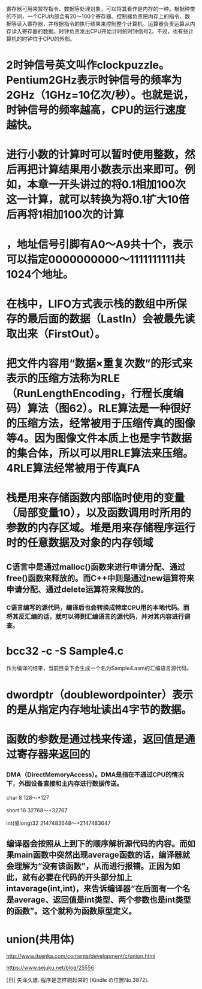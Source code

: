 寄存器可用来暂存指令、数据等处理对象，可以将其看作是内存的一种。根据种类的不同，一个CPU内部会有20～100个寄存器。控制器负责把内存上的指令、数据等读入寄存器，并根据指令的执行结果来控制整个计算机。运算器负责运算从内存读入寄存器的数据。时钟负责发出CPU开始计时的时钟信号2。不过，也有些计算机的时钟位于CPU的外部。

# 2时钟信号英文叫作clockpuzzle。Pentium2GHz表示时钟信号的频率为2GHz（1GHz=10亿次/秒）。也就是说，时钟信号的频率越高，CPU的运行速度越快。

# 进行小数的计算时可以暂时使用整数，然后再把计算结果用小数表示出来即可。例如，本章一开头讲过的将0.1相加100次这一计算，就可以转换为将0.1扩大10倍后再将1相加100次的计算

# ，地址信号引脚有A0～A9共十个，表示可以指定0000000000～1111111111共1024个地址。

# 在栈中，LIFO方式表示栈的数组中所保存的最后面的数据（LastIn）会被最先读取出来（FirstOut）。

# 把文件内容用“数据×重复次数”的形式来表示的压缩方法称为RLE（RunLengthEncoding，行程长度编码）算法（图62）。RLE算法是一种很好的压缩方法，经常被用于压缩传真的图像等4。因为图像文件本质上也是字节数据的集合体，所以可以用RLE算法来压缩。4RLE算法经常被用于传真FA

# 栈是用来存储函数内部临时使用的变量（局部变量10），以及函数调用时所用的参数的内存区域。堆是用来存储程序运行时的任意数据及对象的内存领域

## C语言中是通过malloc()函数来进行申请分配、通过free()函数来释放的。而C++中则是通过new运算符来申请分配、通过delete运算符来释放的。

### C语言编写的源代码，编译后也会转换成特定CPU用的本地代码。而将其反汇编的话，就可以得到汇编语言的源代码，并对其内容进行调查。

# bcc32 -c -S Sample4.c
作为编译的结果，当前目录下会生成一个名为Sample4.asm的汇编语言源代码。

# dwordptr（doublewordpointer）表示的是从指定内存地址读出4字节的数据。

# 函数的参数是通过栈来传递，返回值是通过寄存器来返回的

### DMA（DirectMemoryAccess）。DMA是指在不通过CPU的情况下，外围设备直接和主内存进行数据传送。

char 8 128～+127

short 16 32768～+32767

int(或long)32 2147483648～+2147483647

## 编译器会按照从上到下的顺序解析源代码的内容。而如果main函数中突然出现average函数的话，编译器就会理解为“没有该函数”，从而进行报错。正因为如此，就有必要在代码的开头部分加上intaverage(int,int)，来告诉编译器“在后面有一个名是average、返回值是int类型、两个参数也是int类型的函数”。这个就称为函数原型定义。

# union(共用体)
http://www.itsenka.com/contents/development/c/union.html

https://www.sejuku.net/blog/25556



[日] 矢泽久雄. 程序是怎样跑起来的 (Kindle の位置No.3872). 
